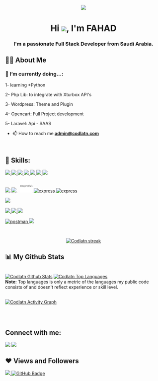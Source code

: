 <p align="center"><img width="247px" height="auto" src="https://user-images.githubusercontent.com/99600185/167309283-d912a294-5b94-4fe2-9d04-ba87987ca77b.png" height="223px"/></p>

<h1 align="center">Hi <img src="https://raw.githubusercontent.com/MartinHeinz/MartinHeinz/master/wave.gif" width="30px">, I'm FAHAD</h1>
<h3 align="center">I'm a passionate Full Stack Developer from Saudi Arabia.</h3>


## 🙋‍♂️ About Me

<h3>🌱 I’m currently doing...:</h3>
<p align="left" > 1- learning *Python </p>
<p align="left" > 2- Php Lib:  to integrate with Xturbox API's </p>
<p align="left" > 3- Wordpress: Theme and Plugin </p>
<p align="left" > 4- Opencart: Full Project development </p>
<p align="left" > 5- Laravel: Api - SAAS </p>


- 📫 How to reach me **admin@codlatn.com**
 
 <br/>
 
 ## 🚀 Skills:

<p align="left"> 
 
<a href="https://www.php.net" target="_blank"> <img width="50px" src="https://user-images.githubusercontent.com/99600185/167240396-13e55b8c-9e83-46c2-a12e-aa81dde04d96.png"/> </a>
<a href="https://laravel.com/" target="_blank"> <img width="50px" src="https://img.icons8.com/fluency/452/laravel.png"/> </a>
<a href="https://codeigniter.org/" target="_blank"> <img width="50px" src="https://img.icons8.com/external-tal-revivo-color-tal-revivo/344/external-codeigniter-is-an-open-source-software-rapid-development-web-framework-logo-color-tal-revivo.png"/> </a>
<a href="https://wordpress.org/" target="_blank"> <img width="50px" src="https://user-images.githubusercontent.com/99600185/167240456-1363d14a-fcd4-4f55-9036-4c3db8f94209.png"/> </a>
<a href="https://opencart.com/" target="_blank"> <img width="50px" src="https://user-images.githubusercontent.com/99600185/167240539-03f02569-4d09-476d-9bcf-e485a49243f3.png"/> </a>
<a href="https://opencart.com/" target="_blank"> <img width="50px" src="https://user-images.githubusercontent.com/99600185/167240737-54d1caab-71b3-458a-9e77-60f6f188655e.png"/> </a>
<a style="padding-right:8px;" href="https://www.mysql.com/" target="_blank"> <img width="50px" src="https://img.icons8.com/fluent/50/000000/mysql-logo.png"/> </a>
 

<a href="https://developer.mozilla.org/en-US/docs/Web/JavaScript" target="_blank"> <img width="50px" src="https://img.icons8.com/color/48/000000/javascript.png"/> </a> 
<a style="padding-right:8px;" href="https://nodejs.org" target="_blank"> <img   width="50px" src="https://img.icons8.com/color/48/000000/nodejs.png"/> </a> 
<a href="https://expressjs.com" target="_blank"> <img src="https://raw.githubusercontent.com/devicons/devicon/master/icons/express/express-original-wordmark.svg" alt="express" width="40" height="40"/> </a>
<a href="#" target="_blank"> <img src="https://img.icons8.com/external-tal-revivo-filled-tal-revivo/452/external-vuejs-an-open-source-javascript-framework-for-building-user-interfaces-and-single-page-applications-logo-filled-tal-revivo.png" alt="express" width="40" height="40"/> </a>
<a href="#" target="_blank"> <img src="https://user-images.githubusercontent.com/99600185/167240862-f67dc6fd-8142-41f2-9068-84134dbe456a.png" alt="express" width="40" height="40"/> </a>

 

 

<a href="https://www.python.org" target="_blank"> <img width="50px" src="https://img.icons8.com/color/48/000000/python.png"/> </a> 
 
<a href="https://www.w3.org/html/" target="_blank"> <img width="50px" src="https://img.icons8.com/color/48/000000/html-5.png"/> </a> 
<a href="https://www.w3schools.com/css/" target="_blank"> <img width="50px" src="https://img.icons8.com/color/48/000000/css3.png"/> </a> 
<a href="https://getbootstrap.com" target="_blank"> <img width="50px" src="https://img.icons8.com/color/48/000000/bootstrap.png"/> </a> 
 
 <a href="https://postman.com" target="_blank"> <img src="https://www.vectorlogo.zone/logos/getpostman/getpostman-icon.svg" alt="postman" width="45" height="45"/> </a> <a href="https://git-scm.com/" target="_blank"> <img src="https://img.icons8.com/color/48/000000/git.png"/> </a> 

</p>


 <br/>

<p align="center">
    <a href="https://github.com/Codlatn/github-readme-streak-stats">
        <img title="🔥 Get streak stats for your profile at git.io/streak-stats" alt="Codlatn streak" src="https://github-readme-streak-stats.herokuapp.com/?user=Codlatn&theme=black-ice&hide_border=true&stroke=0000&background=060A0CD0"/>
    </a>
</p>

## 📊 My Github Stats

  <br/>
    <a href="https://github.com/Codlatn/github-readme-stats"><img alt="Codlatn Github Stats" src="https://github-readme-stats.vercel.app/api?username=Codlatn&show_icons=true&count_private=true&theme=react&hide_border=true&bg_color=0D1117" /></a>
  <a href="https://github.com/Codlatn/github-readme-stats"><img alt="Codlatn Top Languages" src="https://github-readme-stats.vercel.app/api/top-langs/?username=Codlatn&langs_count=8&count_private=true&layout=compact&theme=react&hide_border=true&bg_color=0D1117" /></a>
  <br/>
  <b>Note:</b> Top languages is only a metric of the languages my public code consists of and doesn't reflect experience or skill level.


<br/>
<br/>

<a href="https://github.com/Codlatn/github-readme-activity-graph"><img alt="Codlatn Activity Graph" src="https://activity-graph.herokuapp.com/graph?username=Codlatn&bg_color=0D1117&color=5BCDEC&line=5BCDEC&point=FFFFFF&hide_border=true" /></a>

<br/>
<br/>

## Connect with me:
<p align="left">

 <a href = "https://twitter.com/FahadDev2"><img src="https://img.icons8.com/fluent/48/000000/twitter.png"/></a>
 <a href = "https://www.youtube.com/channel/UCuaQX-_wmDjHj1-hOQMtagg"><img src="https://img.icons8.com/color/48/000000/youtube-play.png"/></a>

</p>

## ❤ Views and Followers
<a href="https://github.com/Meghna-DAS/github-profile-views-counter">
    <img src="https://komarev.com/ghpvc/?username=Codlatn">
</a>
<a href="https://github.com/Codlatn?tab=followers"><img src="https://img.shields.io/github/followers/Codlatn?label=Followers&style=social" alt="GitHub Badge"></a>
